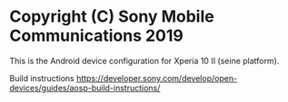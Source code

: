 Copyright (C) Sony Mobile Communications 2019
=============================================

This is the Android device configuration for Xperia 10 II (seine platform).

Build instructions
https://developer.sony.com/develop/open-devices/guides/aosp-build-instructions/
